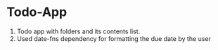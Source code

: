 # Todo-App

1. Todo app with folders and its contents list.
2. Used date-fns dependency for formatting the due date by the user